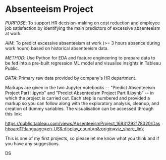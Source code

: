 # Absenteeism Project

*PURPOSE*: To support HR decision-making on cost reduction and employee job satisfaction by identifying the main predictors of excessive absenteeism at work.

*AIM*: To predict excessive absenteeism at work (>= 3 hours absence during work hours) based on historical absenteeism data.

*METHOD*: Use Python for EDA and feature engineering to prepare data to be fed into a pre-built regression ML model and visualise insights in Tableau Public.

*DATA*: Primary raw data provided by company's HR department.

Markups are given in the two Jupyter notebooks -- "Predict Absenteeism Project Part I.ipynb" and "Predict Absenteeism Project Part II.ipynb" -- in which
the project is carried out. Each step is numbered and provided a markup so you can follow along with the exploratory analysis, cleanup, and creation of
dummy variables. The visualisation can be accessed through this link:

https://public.tableau.com/views/AbsenteeismProject_16831292178320/Dashboard1?:language=en-US&:display_count=n&:origin=viz_share_link

This is one of my first projects, so please let me know what you think and if you have any suggestions.

DS
